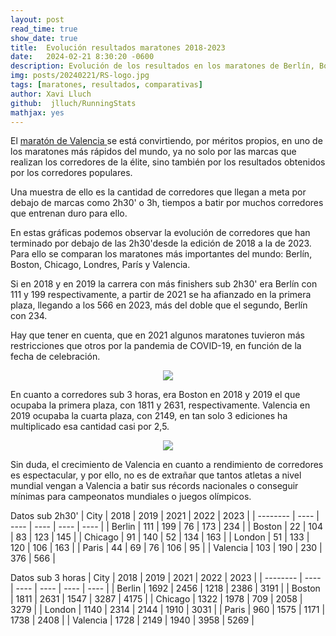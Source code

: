 ```yaml
---
layout: post
read_time: true
show_date: true
title:  Evolución resultados maratones 2018-2023
date:   2024-02-21 8:30:20 -0600
description: Evolución de los resultados en los maratones de Berlín, Bosoton, Chicago, Londres, Nueva York, París y Valencia
img: posts/20240221/RS-logo.jpg 
tags: [maratones, resultados, comparativas]
author: Xavi Lluch
github:  jlluch/RunningStats
mathjax: yes
---
```

El [maratón de Valencia ](https://www.valenciaciudaddelrunning.com/maraton/maraton/) se está convirtiendo, por méritos propios, en uno de los maratones más rápidos del mundo, ya no solo por las marcas que realizan los corredores de la élite, sino también por los resultados obtenidos por los corredores populares.

Una muestra de ello es la cantidad de corredores que llegan a meta por debajo de marcas como 2h30' o 3h, tiempos a batir por muchos corredores que entrenan duro para ello.

En estas gráficas podemos observar la evolución de corredores que han terminado por debajo de las 2h30'desde la edición de 2018 a la de 2023. Para ello se comparan los maratones más importantes del mundo: Berlín, Boston, Chicago, Londres, París y Valencia.

Si en 2018 y en 2019 la carrera con más finishers sub 2h30' era Berlín con 111 y 199 respectivamente, a partir de 2021 se ha afianzado en la primera plaza, llegando a los 566 en 2023, más del doble que el segundo, Berlín con 234.

Hay que tener en cuenta, que en 2021 algunos maratones tuvieron más restricciones que otros por la pandemia de COVID-19, en función de la fecha de celebración.

<center><img src='./assets/img/posts/20240223/sub2h30.jpg'></center>

En cuanto a corredores sub 3 horas, era Boston en 2018 y 2019 el que ocupaba la primera plaza, con 1811 y 2631, respectivamente. Valencia en 2019 ocupaba la cuarta plaza, con 2149, en tan solo 3 ediciones ha multiplicado esa cantidad casi por 2,5. 

<center><img src='./assets/img/posts/20240223/sub3h00.jpg'></center>

Sin duda, el crecimiento de Valencia en cuanto a rendimiento de corredores es espectacular, y por ello, no es de extrañar que tantos atletas a nivel mundial vengan a Valencia a batir sus récords nacionales o conseguir mínimas para campeonatos mundiales o juegos olímpicos.

<!-- Insertar tabla de resultados -->
Datos sub 2h30'
| City     | 2018 | 2019 | 2021 | 2022 | 2023 |
| -------- | ---- | ---- | ---- | ---- | ---- |
| Berlin   |  111 |  199 |   76 |  173 |  234 |
| Boston   |   22 |  104 |   83 |  123 |  145 |
| Chicago  |   91 |  140 |   52 |  134 |  163 |
| London   |   51 |  133 |  120 |  106 |  163 |
| Paris    |   44 |   69 |   76 |  106 |   95 |
| Valencia |  103 |  190 |  230 |  376 |  566 |

Datos sub 3 horas
| City     | 2018 | 2019 | 2021 | 2022 | 2023 |
| -------- | ---- | ---- | ---- | ---- | ---- |
| Berlin   | 1692 | 2456 | 1218 | 2386 | 3191 |
| Boston   | 1811 | 2631 | 1547 | 3287 | 4175 |
| Chicago  | 1322 | 1978 |  709 | 2058 | 3279 |
| London   | 1140 | 2314 | 2144 | 1910 | 3031 |
| Paris    |  960 | 1575 | 1171 | 1738 | 2408 |
| Valencia | 1728 | 2149 | 1940 | 3958 | 5269 |

